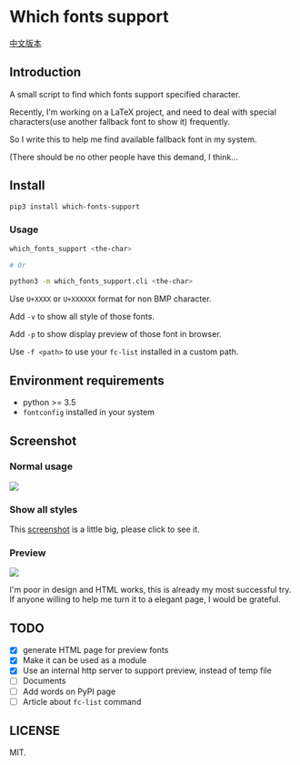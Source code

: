 # Which fonts support

[中文版本][chinese-readme]

## Introduction

A small script to find which fonts support specified character.

Recently, I'm working on a LaTeX project, and need to deal with special characters(use another fallback font to show it) frequently.

So I write this to help me find available fallback font in my system.

(There should be no other people have this demand, I think...

## Install

```bash
pip3 install which-fonts-support
```

### Usage

```bash
which_fonts_support <the-char>

# Or

python3 -m which_fonts_support.cli <the-char>
```

Use `U+XXXX` or `U+XXXXXX` format for non BMP character.

Add `-v` to show all style of those fonts.

Add `-p` to show display preview of those font in browser.

Use `-f <path>` to use your `fc-list` installed in a custom path.

## Environment requirements

* python >= 3.5
* `fontconfig` installed in your system

## Screenshot

### Normal usage

![][screen-shot-normal]

### Show all styles

This [screenshot][screen-shot-verbose] is a little big, please click to see it.

### Preview

![][screen-shot-preview]

I'm poor in design and HTML works, this is already my most successful try. If anyone willing to help me turn it to a elegant page, I would be grateful.  

## TODO

- [x] generate HTML page for preview fonts
- [x] Make it can be used as a module
- [x] Use an internal http server to support preview, instead of temp file
- [ ] Documents
- [ ] Add words on PyPI page
- [ ] Article about `fc-list` command

## LICENSE

MIT.

[chinese-readme]: https://github.com/7sDream/which_fonts_support/blob/master/README.zh.md
[screen-shot-normal]: https://rikka.7sdre.am/files/a3ba7846-4d13-4719-aa31-08121d549099.png
[screen-shot-verbose]: https://rikka.7sdre.am/files/3b46d5ed-54f0-414f-b19b-26c5468d2225.png
[screen-shot-preview]: https://rikka.7sdre.am/files/5b180f2f-6255-4330-958c-472a1520e3ad.png
